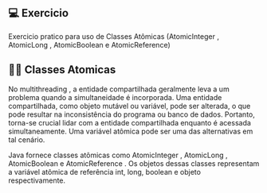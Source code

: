 ## 💻 Exercicio

Exercicio pratico para uso de Classes Atômicas (AtomicInteger , AtomicLong , AtomicBoolean e AtomicReference)

## 👨‍💻 Classes Atomicas
No multithreading , a entidade compartilhada geralmente leva a um problema quando a simultaneidade é incorporada. Uma entidade compartilhada, como objeto mutável ou variável, pode ser alterada, o que pode resultar na inconsistência do programa ou banco de dados. Portanto, torna-se crucial lidar com a entidade compartilhada enquanto é acessada simultaneamente. Uma variável atômica pode ser uma das alternativas em tal cenário. 

Java fornece classes atômicas como AtomicInteger , AtomicLong , AtomicBoolean e AtomicReference . Os objetos dessas classes representam a variável atômica de referência int, long, boolean e objeto respectivamente.
